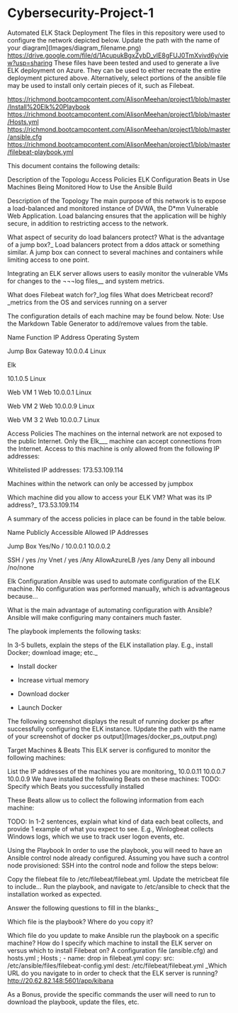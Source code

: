 # Cybersecurity-Project-1
Automated ELK Stack Deployment
The files in this repository were used to configure the network depicted below.
Update the path with the name of your diagram](Images/diagram_filename.png)
https://drive.google.com/file/d/1AcupukBgxZybD_vIE8gFUJ0TmXvivd6y/view?usp=sharing
These files have been tested and used to generate a live ELK deployment on Azure. They can be used to either recreate the entire deployment pictured above. Alternatively, select portions of the ansible file may be used to install only certain pieces of it, such as Filebeat.

https://richmond.bootcampcontent.com/AlisonMeehan/project1/blob/master/Install%20Elk%20Playbook
https://richmond.bootcampcontent.com/AlisonMeehan/project1/blob/master/Hosts.yml
https://richmond.bootcampcontent.com/AlisonMeehan/project1/blob/master/ansible.cfg
https://richmond.bootcampcontent.com/AlisonMeehan/project1/blob/master/filebeat-playbook.yml

This document contains the following details:

Description of the Topologu
Access Policies
ELK Configuration
Beats in Use
Machines Being Monitored
How to Use the Ansible Build

Description of the Topology
The main purpose of this network is to expose a load-balanced and monitored instance of DVWA, the D*mn Vulnerable Web Application.
Load balancing ensures that the application will be highly secure, in addition to restricting access to the network.

What aspect of security do load balancers protect? What is the advantage of a jump box?_
Load balancers protect from a ddos attack or something similar. A jump box can connect to several machines and containers while limiting access to one point.

Integrating an ELK server allows users to easily monitor the vulnerable VMs for changes to the ¬¬¬log files__ and system metrics.

What does Filebeat watch for?_log files
What does Metricbeat record?_metrics from the OS and services running on a server

The configuration details of each machine may be found below.
Note: Use the Markdown Table Generator to add/remove values from the table.

Name
Function
IP Address
Operating System

Jump Box
Gateway
10.0.0.4
Linux

Elk

10.1.0.5
Linux

Web VM    1
Web
10.0.0.1
Linux

Web VM 2
Web
10.0.0.9
Linux

Web VM 3 2
Web
10.0.0.7
Linux 

Access Policies
The machines on the internal network are not exposed to the public Internet.
Only the Elk___ machine can accept connections from the Internet. Access to this machine is only allowed from the following IP addresses:

Whitelisted IP addresses:
173.53.109.114

Machines within the network can only be accessed by jumpbox

Which machine did you allow to access your ELK VM? What was its IP address?_
173.53.109.114

A summary of the access policies in place can be found in the table below.

Name
Publicly Accessible
Allowed IP Addresses

Jump Box
Yes/No / 10.0.0.1 10.0.0.2

SSH  / yes /ny
Vnet / yes /Any
AllowAzureLB /yes /any
Deny all inbound  /no/none

Elk Configuration
Ansible was used to automate configuration of the ELK machine. No configuration was performed manually, which is advantageous because...

What is the main advantage of automating configuration with Ansible?
Ansible will make configuring many containers much faster.

The playbook implements the following tasks:

In 3-5 bullets, explain the steps of the ELK installation play. E.g., install Docker; download image; etc._


- Install docker

- Increase virtual memory

- Download docker

- Launch Docker


The following screenshot displays the result of running docker ps after successfully configuring the ELK instance.
!Update the path with the name of your screenshot of docker ps output](Images/docker_ps_output.png)

Target Machines & Beats
This ELK server is configured to monitor the following machines:

List the IP addresses of the machines you are monitoring_
10.0.0.11
10.0.0.7
10.0.0.9
We have installed the following Beats on these machines:
TODO: Specify which Beats you successfully installed

These Beats allow us to collect the following information from each machine:

TODO: In 1-2 sentences, explain what kind of data each beat collects, and provide 1 example of what you expect to see. E.g., Winlogbeat collects Windows logs, which we use to track user logon events, etc.


Using the Playbook
In order to use the playbook, you will need to have an Ansible control node already configured. Assuming you have such a control node provisioned:
SSH into the control node and follow the steps below:

Copy the filebeat file to /etc/filebeat/filebeat.yml.
Update the metricbeat file to include...
Run the playbook, and navigate to /etc/ansible to check that the installation worked as expected.

Answer the following questions to fill in the blanks:_

Which file is the playbook? Where do you copy it?

Which file do you update to make Ansible run the playbook on a specific machine? How do I specify which machine to install the ELK server on versus which to install Filebeat on?
A configuration file (ansible.cfg) and hosts.yml ;
Hosts ;   - name: drop in filebeat.yml
copy:
src: /etc/ansible/files/filebeat-config.yml
dest: /etc/filebeat/filebeat.yml
_Which URL do you navigate to in order to check that the ELK server is running?
http://20.62.82.148:5601/app/kibana


As a Bonus, provide the specific commands the user will need to run to download the playbook, update the files, etc.
